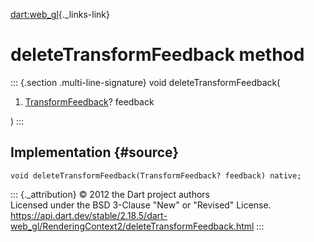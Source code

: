 [dart:web\_gl](../../dart-web_gl/dart-web_gl-library){._links-link}

deleteTransformFeedback method
==============================

::: {.section .multi-line-signature}
void deleteTransformFeedback(

1.  [TransformFeedback](../transformfeedback-class)? feedback

)
:::

Implementation {#source}
--------------

``` {.language-dart data-language="dart"}
void deleteTransformFeedback(TransformFeedback? feedback) native;
```

::: {._attribution}
© 2012 the Dart project authors\
Licensed under the BSD 3-Clause \"New\" or \"Revised\" License.\
<https://api.dart.dev/stable/2.18.5/dart-web_gl/RenderingContext2/deleteTransformFeedback.html>
:::
